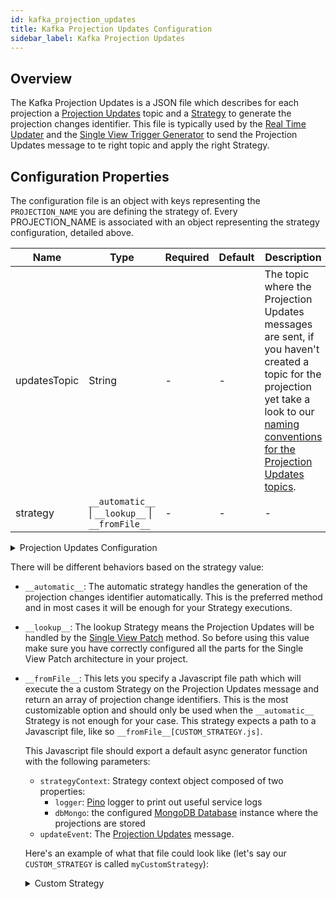 ```yaml
---
id: kafka_projection_updates
title: Kafka Projection Updates Configuration
sidebar_label: Kafka Projection Updates
---
```


## Overview

The Kafka Projection Updates is a JSON file which describes for each projection a [Projection Updates](/fast_data/inputs_and_outputs.md#projection-update) topic and a [Strategy](/fast_data/configuration/strategies.md) to generate the projection changes identifier. This file is typically used by the [Real Time Updater](/fast_data/realtime_updater.md) and the [Single View Trigger Generator](/fast_data/single_view_trigger_generator.md) to send the Projection Updates message to te right topic and apply the right Strategy.

## Configuration Properties

The configuration file is an object with keys representing the `PROJECTION_NAME` you are defining the strategy of. Every PROJECTION_NAME is associated with an object representing the strategy configuration, detailed above.

| Name | Type | Required | Default | Description |
|------|------|----------|---------|-------------|
| updatesTopic | String | - | - | The topic where the Projection Updates messages are sent, if you haven't created a topic for the projection yet take a look to our [naming conventions for the Projection Updates topics](/fast_data/inputs_and_outputs.md#topic-naming-convention-1). |
| strategy | `__automatic__` \| `__lookup__` \| `__fromFile__` | - | - | - | Strategy you want to use onto this projection. |


<details><summary>Projection Updates Configuration</summary>

<p>

```json title="kafkaProjectionUpdates.json"
{
  "PROJECTION_NAME": {
    "updatesTopic": "PROJECTION_UPDATE_TOPIC",
    "strategy": "STRATEGY"
  }
}
```

</p>
</details>

There will be different behaviors based on the strategy value:
- `__automatic__`: The automatic strategy handles the generation of the projection changes identifier automatically. This is the preferred method and in most cases it will be enough for your Strategy executions.
- `__lookup__`: The lookup Strategy means the Projection Updates will be handled by the [Single View Patch](/fast_data/configuration/single_views.md#single-view-patch) method. So before using this value make sure you have correctly configured all the parts for the Single View Patch architecture in your project.
- `__fromFile__`: This lets you specify a Javascript file path which will execute the a custom Strategy on the Projection Updates message and return an array of projection change identifiers. This is the most customizable option and should only be used when the `__automatic__` Strategy is not enough for your case. This strategy expects a path to a Javascript file, like so `__fromFile__[CUSTOM_STRATEGY.js]`. 

  This Javascript file should export a default async generator function with the following parameters:

  - `strategyContext`: Strategy context object composed of two properties:
    - `logger`: [Pino](https://github.com/pinojs/pino) logger to print out useful service logs
    - `dbMongo`: the configured [MongoDB Database](https://mongodb.github.io/node-mongodb-native/5.2/classes/Db.html) instance where the projections are stored
  - `updateEvent`: The [Projection Updates](/fast_data/inputs_and_outputs.md#projection-update) message.

  Here's an example of what that file could look like (let's say our `CUSTOM_STRATEGY` is called `myCustomStrategy`):

  <details><summary>Custom Strategy</summary>

  <p>

  ```js
  // note: this has to be an AsyncGenerator
  module.exports = async function* myCustomStrategy ({ logger, dbMongo }, updateEvent) {
    yield { IDENTIFIER_FIELD: updateEvent.after.FIELD }
  }
  ```

  </p>
  </details>
